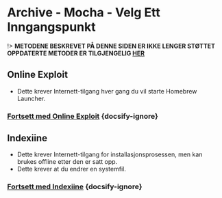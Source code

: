# Archive - Mocha - Velg Ett Inngangspunkt

!> **METODENE BESKREVET PÅ DENNE SIDEN ER IKKE LENGER STØTTET**  
**OPPDATERTE METODER ER TILGJENGELIG [HER](../../introduction)**

## Online Exploit

- Dette krever Internett-tilgang hver gang du vil starte Homebrew Launcher.

### [**Fortsett med Online Exploit**](online-exploit/sd-preparation) {docsify-ignore}

## Indexiine

- Dette krever Internett-tilgang for installasjonsprosessen, men kan brukes offline etter den er satt opp.
- Dette krever at du endrer en systemfil.

### [**Fortsett med Indexiine**](indexiine/sd-preparation) {docsify-ignore}